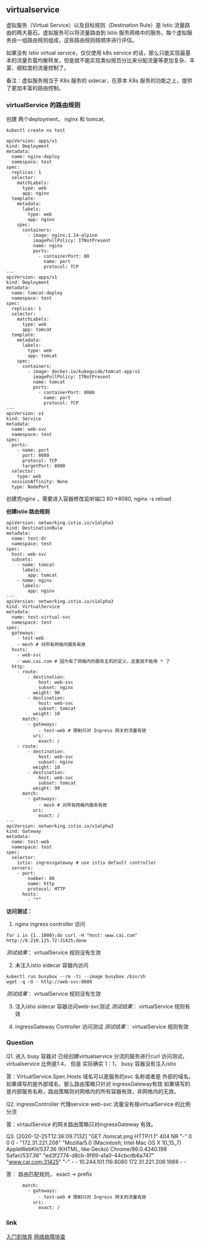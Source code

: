 ## virtualservice
虚拟服务（Virtual Service）以及目标规则（Destination Rule）是 Istio 流量路由的两大基石。虚拟服务可以将流量路由到 Istio 服务网格中的服务。每个虚拟服务由一组路由规则组成，这些路由规则按顺序进行评估。

如果没有 Istio virtual service，仅仅使用 k8s service 的话，那么只能实现最基本的流量负载均衡转发，但是就不能实现类似按百分比来分配流量等更加复杂、丰富、细粒度的流量控制了。

备注：虚拟服务相当于 K8s 服务的 sidecar，在原本 K8s 服务的功能之上，提供了更加丰富的路由控制。



### virtualService 的路由规则

创建 两个deployment， nginx 和 tomcat, 
```
kubectl create ns test
```
```
apiVersion: apps/v1
kind: Deployment
metadata:
  name: nginx-deploy
  namespace: test
spec:
  replicas: 1
  selector:
    matchLabels:
      type: web
      app: nginx
  template:
    metadata:
      labels:
        type: web
        app: nginx
    spec:
      containers:
        - image: nginx:1.14-alpine
          imagePullPolicy: IfNotPresent
          name: nginx
          ports:
            - containerPort: 80
              name: port
              protocol: TCP
---
apiVersion: apps/v1
kind: Deployment
metadata:
  name: tomcat-deploy
  namespace: test
spec:
  replicas: 1
  selector:
    matchLabels:
      type: web
      app: tomcat
  template:
    metadata:
      labels:
        type: web
        app: tomcat
    spec:
      containers:
        - image: docker.io/kubeguide/tomcat-app:v1
          imagePullPolicy: IfNotPresent
          name: tomcat
          ports:
            - containerPort: 8080
              name: port
              protocol: TCP
---
apiVersion: v1
kind: Service
metadata:
  name: web-svc
  namespace: test
spec:
  ports:
    - name: port
      port: 8080
      protocol: TCP
      targetPort: 8080
  selector:
    type: web
  sessionAffinity: None
  type: NodePort
```
创建完nginx ，需要进入容器修改监听端口 80->8080, nginx -s reload


**创建istio 路由规则**
```
apiVersion: networking.istio.io/v1alpha3
kind: DestinationRule
metadata:
  name: test-dr
  namespace: test
spec:
  host: web-svc
  subsets:
    - name: tomcat
      labels:
        app: tomcat
    - name: nginx
      labels:
        app: nginx
---
apiVersion: networking.istio.io/v1alpha3
kind: VirtualService
metadata:
  name: test-virtual-svc
  namespace: test
spec:
  gateways:
    - test-web
    - mesh # 对所有网格内服务有效
  hosts:
    - web-svc
    - www.cai.com # 因为有了网格内的服务主机的定义，这里就不能用 * 了
  http:
    - route:
        - destination:
            host: web-svc
            subset: nginx
          weight: 90
        - destination:
            host: web-svc
            subset: tomcat
          weight: 10
      match:
        - gateways:
            - test-web # 限制只对 Ingress 网关的流量有效
          uri:
            exact: /
    - route:
        - destination:
            host: web-svc
            subset: nginx
          weight: 10
        - destination:
            host: web-svc
            subset: tomcat
          weight: 90
      match:
        - gateways:
            - mesh # 对所有网格内服务有效
          uri:
            exact: /
---
apiVersion: networking.istio.io/v1alpha3
kind: Gateway
metadata:
  name: test-web
  namespace: test
spec:
  selector:
    istio: ingressgateway # use istio default controller
  servers:
    - port:
        number: 80
        name: http
        protocol: HTTP
      hosts:
        - "*"
```

**访问测试：**
1. nginx ingress controller 访问
```
for i in {1..1000};do curl -H "host: www.cai.com" http://8.210.125.72:31425;done
```
*测试结果*： virtualService 规则没有生效

2. 未注入istio sidecar 容器内访问
```
kubectl run busybox --rm -ti --image busybox /bin/sh
wget -q -O - http://web-svc:8080
```
*测试结果*： virtualService 规则没有生效

3. 注入istio sidecar 容器访问web-svc测试
*测试结果*： virtualService 规则有效

4.  ingressGateway Controller 访问测试
*测试结果*： virtualService 规则有效

###  Question
Q1.  进入 busy 容器对 已经创建virtualservice 分流的服务进行curl 访问测试， virtualservice 比例是1:4， 但是 实际确实 1：1， busy 容器没有注入istio

答：VirtualService.Spec.Hosts  域名可以是服务的svc 名称或者是 外部的域名。
	如果填写的是外部域名，那么路由策略只针对 ingressGateway有效
	如果填写的是内部服务名称，路由策略则对网格内的所有容器有效，非网格内的无效。
	
Q2.  ingressController 代理service web-svc  流量没有按virtualService 的比例分流

答：virtaulService 的网关路由策略只对ingressGateway 有效。

Q3.  [2020-12-25T12:36:09.713Z] "GET /tomcat.png HTTP/1.1" 404 NR "-" 0 0 0 - "172.31.221.208" "Mozilla/5.0 (Macintosh; Intel Mac OS X 10_15_7) AppleWebKit/537.36 (KHTML, like Gecko) Chrome/86.0.4240.198 Safari/537.36" "ed3f2774-d8cb-9f89-a1a0-44cbcdb6a747" "www.cai.com:31425" "-" - - 10.244.101.116:8080 172.31.221.208:1988 - -

答： 路由匹配规则， exact -> prefix
```
      match:
        - gateways:
            - test-web # 限制只对 Ingress 网关的流量有效
          uri:
            exact: /
```

### link
[入门到放弃](https://my.oschina.net/u/4393870/blog/4283422)
[网络故障排查](https://istio.io/v1.2/zh/docs/ops/traffic-management/troubleshooting/)
